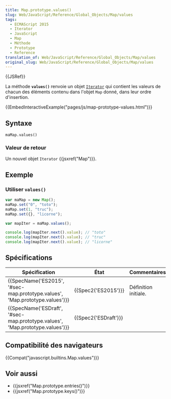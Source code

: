```yaml
---
title: Map.prototype.values()
slug: Web/JavaScript/Reference/Global_Objects/Map/values
tags:
  - ECMAScript 2015
  - Iterator
  - JavaScript
  - Map
  - Méthode
  - Prototype
  - Reference
translation_of: Web/JavaScript/Reference/Global_Objects/Map/values
original_slug: Web/JavaScript/Reference/Global_Objects/Map/values
---
```

{{JSRef}}

La méthode **`values()`** renvoie un objet [`Iterator`](/fr/docs/Web/JavaScript/Guide/iterateurs_et_generateurs) qui contient les valeurs de chacun des éléments contenu dans l'objet `Map` donné, dans leur ordre d'insertion.

{{EmbedInteractiveExample("pages/js/map-prototype-values.html")}}

## Syntaxe

    maMap.values()

### Valeur de retour

Un nouvel objet `Iterator` {{jsxref("Map")}}.

## Exemple

### Utiliser `values()`

```js
var maMap = new Map();
maMap.set("0", "toto");
maMap.set(1, "truc");
maMap.set({}, "licorne");

var mapIter = maMap.values();

console.log(mapIter.next().value); // "toto"
console.log(mapIter.next().value); // "truc"
console.log(mapIter.next().value); // "licorne"
```

## Spécifications

| Spécification                                                                                        | État                         | Commentaires         |
| ---------------------------------------------------------------------------------------------------- | ---------------------------- | -------------------- |
| {{SpecName('ES2015', '#sec-map.prototype.values', 'Map.prototype.values')}} | {{Spec2('ES2015')}}     | Définition initiale. |
| {{SpecName('ESDraft', '#sec-map.prototype.values', 'Map.prototype.values')}} | {{Spec2('ESDraft')}} |                      |

## Compatibilité des navigateurs

{{Compat("javascript.builtins.Map.values")}}

## Voir aussi

- {{jsxref("Map.prototype.entries()")}}
- {{jsxref("Map.prototype.keys()")}}
